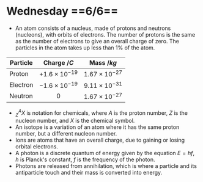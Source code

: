 # Wednesday ==6/6==

- An atom consists of a nucleus, made of protons and neutrons (nucleons), with orbits of electrons. The number of protons is the same as the number of electrons to give an overall charge of zero. The   particles in the atom takes up less than 1% of the atom. 

Particle|Charge $/C$|Mass $/kg$
---|:---:|---
Proton|$+1.6\times10^{-19}$|$1.67\times10^{-27}$
Electron|$-1.6\times10^{-19}$|$9.11\times10^{-31}$
Neutron|0|$1.67\times10^{-27}$

- $^A_ZX$ is notation for chemicals, where $A$ is the proton number, $Z$ is the nucleon number, and $X$ is the chemical symbol.
- An isotope is a variation of an atom where it has the same proton number, but a different nucleon number.
- Ions are atoms that have an overall charge, due to gaining or losing orbital electrons.
- A photon is a discrete quantum of energy given by the equation $E=hf$, $h$ is Planck's constant, $f$ is the frequency of the photon.
- Photons are released from annihilation, which is where a particle and its antiparticle touch and their mass is converted into energy.